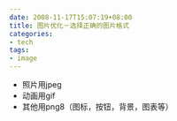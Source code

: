```yaml
---
date: 2008-11-17T15:07:19+08:00
title: 图片优化－选择正确的图片格式
categories:
- tech
tags:
- image
---
```


* 照片用jpeg
* 动画用gif
* 其他用png8（图标，按钮，背景，图表等）

